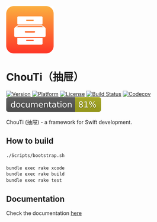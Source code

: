 <span align="center">
    <img src="https://github.com/Ch0uti/ChouTi/raw/master/Resources/ChouTi.png" width=128 alt="ChouTi Logo" />
</span>

# ChouTi（抽屉）
[![Version](https://img.shields.io/cocoapods/v/ChouTi.svg)](http://cocoapods.org/pods/ChouTi)
[![Platform](https://img.shields.io/cocoapods/p/ChouTi.svg)](http://cocoapods.org/pods/ChouTi)
[![License](https://img.shields.io/cocoapods/l/ChouTi.svg)](https://github.com/Ch0uTi/ChouTi/blob/master/LICENSE)
[![Build Status](https://github.com/Ch0uti/ChouTi/workflows/build/badge.svg)](https://github.com/Ch0uti/ChouTi/actions?query=workflow%3Abuild)
[![Codecov](https://codecov.io/gh/Ch0uTi/ChouTi/branch/master/graph/badge.svg)](https://codecov.io/gh/Ch0uTi/ChouTi)
[![Documentation](https://github.com/Ch0uti/ChouTi/raw/gh-pages/badge.svg?sanitize=true)](https://ch0uti.github.io/ChouTi)

ChouTi (抽屉) - a framework for Swift development.

## How to build

```bash
./Scripts/bootstrap.sh

bundle exec rake xcode
bundle exec rake build
bundle exec rake test
```

## Documentation

Check the documentation [here](https://ch0uti.github.io/ChouTi)

